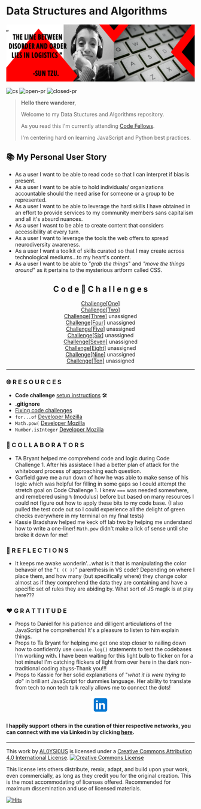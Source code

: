 # Data Structures and Algorithms

![](https://github.com/AL0YSI0US/portfolio-prep/blob/main/assets/banner_1400x422.png?raw=true)

![cs](https://img.shields.io/github/license/AL0YSI0US/data-structures-and-algorithms) ![open-pr](https://img.shields.io/github/issues-pr-raw/AL0YSI0US/data-structures-and-algorithms) ![closed-pr](https://img.shields.io/github/issues-pr-closed/AL0YSI0US/data-structures-and-algorithms)

> **Hello there wanderer**,
>
> Welcome to my Data Stuctures and Algorithms repository.
>
> As you read this I'm currently attending [Code Fellows](https://www.codefellows.org/).
>
> I'm centering hard on learning JavaScript and Python best practices.

## 📚 My Personal User Story

+ As a user I want to be able to read code so that I can interpret if bias is present.
+ As a user I want to be able to hold individuals/ organizations accountable should the need arise for someone or a group to be represented.
+ As a user I want to be able to leverage the hard skills I have obtained in an effort to provide services to my community members sans capitalism and all it's absurd nuances.
+ As a user I wasnt to be able to create content that considers accessibility at every turn.
+ As a user I want to leverage the tools the web offers to spread neurodiversity awareness.
+ As a user I want a toolkit of skills curated so that I may create across technological mediums...to my heart's content.
+ As a user I want to be able to *"grab the things*" and *"move the things around*" as it pertains to the mysterious artform called CSS.

<h2 align="center">C o d e 👾  C h a l l e n g e s</h2>

<div align="center">
<a href="https://github.com/AL0YSI0US/data-structures-and-algorithms/blob/main/code-challenges/challenges-01.test.js">Challenge[One]</a>
<br>
<a href="https://github.com/AL0YSI0US/data-structures-and-algorithms/blob/main/code-challenges/challenges-02.test.js">Challenge[Two]</a>
<br>
<a href="https://github.com/AL0YSI0US/data-structures-and-algorithms/blob/main/code-challenges/challenges-03.test.js">Challenge[Three]</a> unassigned
<br>
<a href="https://github.com/AL0YSI0US/data-structures-and-algorithms/blob/main/code-challenges/challenges-04.test.js">Challenge[Four]</a> unassigned
<br>
<a href="https://github.com/AL0YSI0US/data-structures-and-algorithms/blob/main/code-challenges/challenges-05.test.js">Challenge[Five]</a> unassigned
<br>
<a href="https://github.com/AL0YSI0US/data-structures-and-algorithms/blob/main/code-challenges/challenges-06.test.js">Challenge[Six]</a> unassigned
<br>
<a href="https://github.com/AL0YSI0US/data-structures-and-algorithms/blob/main/code-challenges/challenges-07.test.js">Challenge[Seven]</a> unassigned
<br>
<a href="https://github.com/AL0YSI0US/data-structures-and-algorithms/blob/main/code-challenges/challenges-08.test.js">Challenge[Eight]</a> unassigned
<br>
<a href="https://github.com/AL0YSI0US/data-structures-and-algorithms/blob/main/code-challenges/challenges-09.test.js">Challenge[Nine]</a> unassigned
<br>
<a href="https://github.com/AL0YSI0US/data-structures-and-algorithms/blob/main/code-challenges/challenges-10.test.js">Challenge[Ten]</a> unassigned
<br>
</div>

---

### 🌐 R E S O U R C E S

+ **Code challenge** [setup instructions](https://codefellows.github.io/setup-guide/code-301/3-code-challenges) 🛠️
+ **.gitignore**
+ [Fixing code challenges](https://github.com/codefellows/seattle-code-301n21/blob/main/class-02/fix-challenges.md)
+ `for...of` [Developer Mozilla](https://developer.mozilla.org/en-US/docs/Web/JavaScript/Reference/Statements/for...of)
+ `Math.pow(` [Developer Mozilla](https://developer.mozilla.org/en-US/docs/Web/JavaScript/Reference/Global_Objects/Math/pow)
+ `Number.isInteger` [Developer Mozilla](https://developer.mozilla.org/en-US/docs/Web/JavaScript/Reference/Global_Objects/Number/isInteger)

### 👥 C O L L A B O R A T O R S

+ TA Bryant helped me comprehend code and logic during Code Challenge 1. After his assistace I had a better plan of attack for the whiteboard process of approaching each question.
+ Garfield gave me a run down of how he was able to make sense of his logic which was helpful for filling in some gaps so I could attempt the stretch goal on Code Challenge 1. I knew `===` was needed somewhere, and remebered using `%` (modulus) before but based on many resources I could not figure out how to apply these bits to my code base. {I also pulled the test code out so I could experience all the delight of green checks everywhere in my terminal on my final tests}
+ Kassie Bradshaw helped me keck off lab two by helping me understand how to write a one-liner! `Math.pow` didn't make a lick of sense until she broke it down for me!

### 🤔 R E F L E C T I O N S

+ It keeps me awake wonderin'...what is it that is manipulating the color behavoir of  the "`( (( ))`" parenthesis in VS code? Depending on where I place them, and how many (but specifically where) they change color almost as if they comprehend the data they are containing and have a specific set of rules they are abiding by. What sort of JS magik is at play here???

### ❤️ G R A T T I T U D E

+ Props to Daniel for his patience and dilligent articulations of the JavaScript he comprehends! It's a pleasure to listen to him explain things.
+ Props to Ta Bryant for helping me get one step closer to nailing down how to confidently use `console.log()` statements to test the codebases I'm working with. I have been waiting for this light bulb to flicker on for a hot minute! I'm catching flickers of light from over here in the dark non-traditional coding abyss-Thank you!!!
+ Props to Kassie for her solid explanations of "*what it is were trying to do*" in brilliant JavaScript for dummies language. Her ability to translate from tech to non tech talk really allows me to connect the dots!

<p align="center">
<img src="https://github.com/AL0YSI0US/AL0YSI0US/blob/main/img/linkedin.png?raw=true" height="auto" width="auto">
</p>

#### I happily support others in the curation of thier respective networks, you can connect with me via Linkedin by clicking [here](https://www.linkedin.com/in/a-todd-charliemike/).

---

This work by [AL0YSI0US](https://github.com/AL0YSI0US/) is licensed under a [Creative Commons Attribution 4.0 International License](http://creativecommons.org/licenses/by/4.0/). [![Creative Commons License](https://camo.githubusercontent.com/72af7c8e70a45c471163e803748d0338b3b2b52f6b040804e549e4163de72a58/68747470733a2f2f692e6372656174697665636f6d6d6f6e732e6f72672f6c2f62792f342e302f38387833312e706e67)](http://creativecommons.org/licenses/by/4.0/)

This license lets others distribute, remix, adapt, and build upon your work, even commercially, as long as they credit you for the original creation. This is the most accommodating of licenses offered. Recommended for maximum dissemination and use of licensed materials.

[![Hits](https://hits.seeyoufarm.com/api/count/incr/badge.svg?url=https%3A%2F%2Fgithub.com%2FAL0YSI0US%2Fdata-structures-and-algorithms&count_bg=%23FF0090&title_bg=%23555555&icon=counter-strike.svg&icon_color=%23E7E7E7&title=hits&edge_flat=false)](https://hits.seeyoufarm.com)

